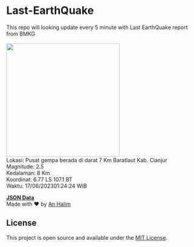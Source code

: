 # Last-EarthQuake
This repo will looking update every 5 minute with Last EarthQuake report from BMKG
<br>
<br>
<img src="https://static.bmkg.go.id/20230617012424.mmi.jpg" width="300"/>
<br>
Lokasi: Pusat gempa berada di darat 7 Km Baratlaut Kab. Cianjur <br>
Magnitude: 2.5 <br>
Kedalaman: 8 Km <br>
Koordinat: 6.77 LS 107.1 BT <br>
Waktu: 17/06/202301:24:24 WIB <br>

<a href="./data/data.json">**JSON Data**</a>
<br>
Made with ❤️ by <a href="https://github.com/an-halim">An Halim</a>
## License

This project is open source and available under the [MIT License](LICENSE).
